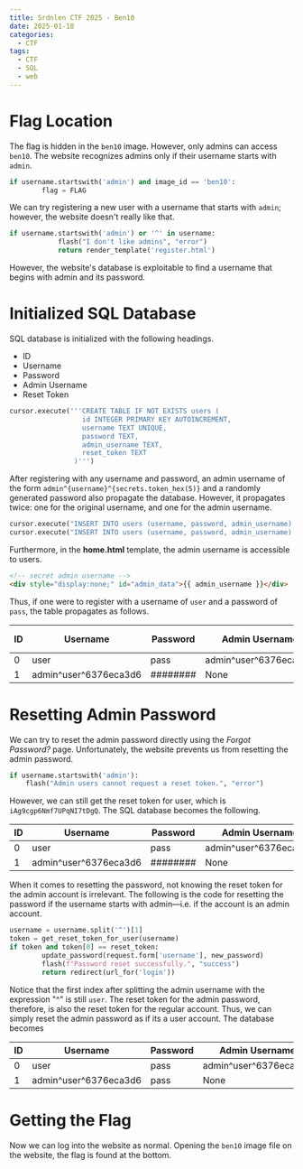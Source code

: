 ```yaml
---
title: Srdnlen CTF 2025 - Ben10
date: 2025-01-18
categories:
  - CTF
tags:
  - CTF
  - SQL
  - web
---
```

# Flag Location

The flag is hidden in the `ben10` image. However, only admins can access `ben10`. The website recognizes admins only if their username starts with `admin`.

```python
if username.startswith('admin') and image_id == 'ben10':
        flag = FLAG
```

We can try registering a new user with a username that starts with `admin`; however, the website doesn't really like that.

```python
if username.startswith('admin') or '^' in username:
            flash("I don't like admins", "error")
            return render_template('register.html')
```

However, the website's database is exploitable to find a username that begins with admin and its password.

# Initialized SQL Database

SQL database is initialized with the following headings.

- ID
- Username
- Password
- Admin Username
- Reset Token

```python
cursor.execute('''CREATE TABLE IF NOT EXISTS users (
                  id INTEGER PRIMARY KEY AUTOINCREMENT,
                  username TEXT UNIQUE,
                  password TEXT,
                  admin_username TEXT,
                  reset_token TEXT
                )''')
```

After registering with any username and password, an admin username of the form `admin^{username}^{secrets.token_hex(5)}` and a randomly generated password also propagate the database. However, it propagates twice: one for the original username, and one for the admin username.

```python
cursor.execute("INSERT INTO users (username, password, admin_username) VALUES (?, ?, ?)", (username, password, admin_username))
cursor.execute("INSERT INTO users (username, password, admin_username) VALUES (?, ?, ?)", (admin_username, admin_password, None))
```

Furthermore, in the **home.html** template, the admin username is accessible to users.

```html
<!-- secret admin username -->
<div style="display:none;" id="admin_data">{{ admin_username }}</div>
```

Thus, if one were to register with a username of `user` and a password of `pass`, the table propagates as follows.

| ID  | Username              | Password | Admin Username        | Reset Token |
| --- | --------------------- | -------- | --------------------- | ----------- |
| 0   | user                  | pass     | admin^user^6376eca3d6 |             |
| 1   | admin^user^6376eca3d6 | ######## | None                  |             |

# Resetting Admin Password

We can try to reset the admin password directly using the *Forgot Password?* page. Unfortunately, the website prevents us from resetting the admin password.

```python
if username.startswith('admin'):
	flash("Admin users cannot request a reset token.", "error")
```

However, we can still get the reset token for user, which is `iAg9cgp6Nmf7UPqNI7tDgQ`. The SQL database becomes the following.

| ID  | Username              | Password | Admin Username        | Reset Token            |
| --- | --------------------- | -------- | --------------------- | ---------------------- |
| 0   | user                  | pass     | admin^user^6376eca3d6 | iAg9cgp6Nmf7UPqNI7tDgQ |
| 1   | admin^user^6376eca3d6 | ######## | None                  |                        |

When it comes to resetting the password, not knowing the reset token for the admin account is irrelevant. The following is the code for resetting the password if the username starts with admin—i.e. if the account is an admin account.

```python
username = username.split('^')[1]
token = get_reset_token_for_user(username)
if token and token[0] == reset_token:
		update_password(request.form['username'], new_password)
		flash(f"Password reset successfully.", "success")
		return redirect(url_for('login'))
```

Notice that the first index after splitting the admin username with the expression "^" is still `user`. The reset token for the admin password, therefore, is also the reset token for the regular account. Thus, we can simply reset the admin password as if its a user account. The database becomes

| ID  | Username              | Password | Admin Username        | Reset Token            |
| --- | --------------------- | -------- | --------------------- | ---------------------- |
| 0   | user                  | pass     | admin^user^6376eca3d6 | iAg9cgp6Nmf7UPqNI7tDgQ |
| 1   | admin^user^6376eca3d6 | pass     | None                  | iAg9cgp6Nmf7UPqNI7tDgQ |

# Getting the Flag

Now we can log into the website as normal. Opening the `ben10` image file on the website, the flag is found at the bottom.

